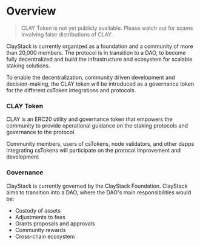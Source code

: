 # Overview

> CLAY Token is not yet publicly available. Please watch out for scams involving false distributions of CLAY.

ClayStack is currently organized as a foundation and a community of more than 20,000 members. The protocol is in transition to a DAO, to become fully decentralized and build the infrastructure and ecosystem for scalable staking solutions.

To enable the decentralization, community driven development and decision-making, the CLAY token will be introduced as a governance token for the different csToken integrations and protocols.

### CLAY Token

CLAY is an ERC20 utility and governance token that empowers the community to provide operational guidance on the staking protocols and governance to the protocol.

Community members, users of csTokens, node validators, and other dapps integrating csTokens will participate on the protocol improvement and development

### Governance

ClayStack is currently governed by the ClayStack Foundation. ClayStack aims to transition into a DAO, where the DAO's main responsibilities would be:
- Custody of assets
- Adjustments to fees
- Grants proposals and approvals
- Community rewards
- Cross-chain ecosystem